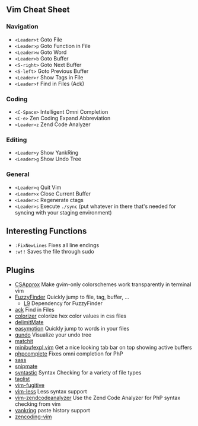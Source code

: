 ## Vim Cheat Sheet

### Navigation

* ```<Leader>t``` Goto File
* ```<Leader>p``` Goto Function in File
* ```<Leader>w``` Goto Word
* ```<Leader>b``` Goto Buffer
* ```<S-right>``` Goto Next Buffer
* ```<S-left>``` Goto Previous Buffer
* ```<Leader>r``` Show Tags in File
* ```<Leader>f``` Find in Files (Ack)

### Coding
* ```<C-Space>``` Intelligent Omni Completion
* ```<C-e>``` Zen Coding Expand Abbreviation
* ```<Leader>z``` Zend Code Analyzer

### Editing
* ```<Leader>y``` Show YankRing
* ```<Leader>g``` Show Undo Tree

### General
* ```<Leader>q``` Quit Vim
* ```<Leader>x``` Close Current Buffer
* ```<Leader>c``` Regenerate ctags
* ```<Leader>s``` Execute ```./sync``` (put whatever in there that's needed for syncing with your staging environment)

## Interesting Functions
* ```:FixNewLines``` Fixes all line endings
* ```:w!!``` Saves the file through sudo

## Plugins
* [CSApprox](https://github.com/godlygeek/csapprox) Make gvim-only colorschemes work transparently in terminal vim
* [FuzzyFinder](https://github.com/vim-scripts/FuzzyFinder.git) Quickly jump to file, tag, buffer, ...
	* [L9](https://github.com/vim-scripts/L9.git) Dependency for FuzzyFinder
* [ack](https://github.com/mileszs/ack.vim.git) Find in Files
* [colorizer](https://github.com/lilydjwg/colorizer) colorize hex color values in css files
* [delimitMate]()
* [easymotion](https://github.com/Lokaltog/vim-easymotion.git) Quickly jump to words in your files
* [gundo](https://github.com/sjl/gundo.vim.git) Visualize your undo tree
* [matchit]()
* [minibufexpl.vim](https://github.com/fholgado/minibufexpl.vim.git) Get a nice looking tab bar on top showing active buffers
* [phpcomplete](https://github.com/shawncplus/phpcomplete.vim.git) Fixes omni completion for PhP
* [sass]()
* [snipmate](https://github.com/msanders/snipmate.vim.git)
* [syntastic](git@github.com:folke/syntastic.git) Syntax Checking for a variety of file types
* [taglist]()
* [vim-fugitive](https://github.com/tpope/vim-fugitive.git)
* [vim-less](https://github.com/groenewege/vim-less.git) Less syntax support
* [vim-zendcodeanalyzer](git@github.com:folke/vim-zendcodeanalyzer.git) Use the Zend Code Analyzer for PhP syntax checking from vim
* [yankring](https://github.com/chrismetcalf/vim-yankring.git) paste history support
* [zencoding-vim]()







